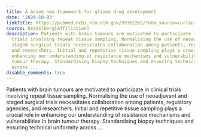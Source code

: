 ```yaml
---
title: A brave new framework for glioma drug development
date: '2024-10-03'
linkTitle: https://pubmed.ncbi.nlm.nih.gov/39362262/?utm_source=curl&utm_medium=rss&utm_campaign=pubmed-2&utm_content=1FakS-2QOkCT8HsMOQP1bCRQ4YzyumYOmxmF0moLsQ3dFB1E9V&fc=20220326224207&ff=20241004202135&v=2.18.0.post9+e462414
source: heidelberg[Affiliation]
description: Patients with brain tumours are motivated to participate in clinical
  trials involving repeat tissue sampling. Normalising the use of neoadjuvant and
  staged surgical trials necessitates collaboration among patients, regulatory agencies,
  and researchers. Initial and repetitive tissue sampling plays a crucial role in
  enhancing our understanding of resistance mechanisms and vulnerabilities in brain
  tumour therapy. Standardising biopsy techniques and ensuring technical uniformity
  across ...
disable_comments: true
---
```

Patients with brain tumours are motivated to participate in clinical trials involving repeat tissue sampling. Normalising the use of neoadjuvant and staged surgical trials necessitates collaboration among patients, regulatory agencies, and researchers. Initial and repetitive tissue sampling plays a crucial role in enhancing our understanding of resistance mechanisms and vulnerabilities in brain tumour therapy. Standardising biopsy techniques and ensuring technical uniformity across ...
